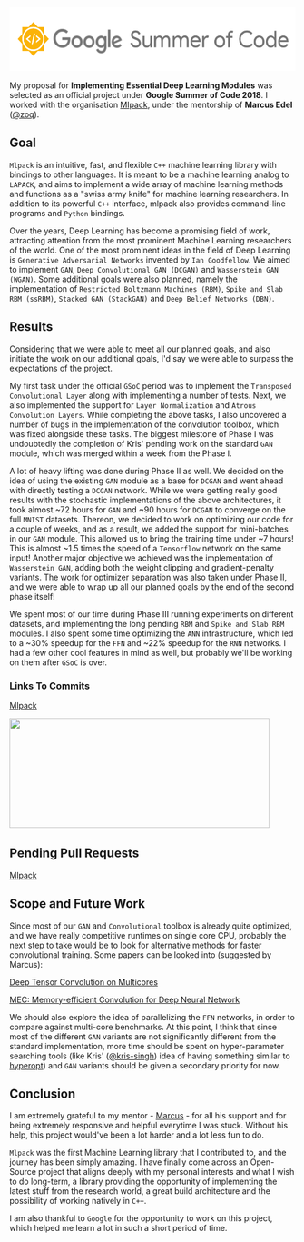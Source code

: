 <p align="center">
  <img width="556" height="112" src="https://github.com/ShikharJ/GSoC-2018-Work-Report/blob/master/src/gsoc.png">
</p>

My proposal for **Implementing Essential Deep Learning Modules** was selected as an official project under **Google Summer of Code 2018**. I worked with the organisation [Mlpack](https://github.com/mlpack/), under the mentorship of **Marcus Edel** ([@zoq](https://github.com/zoq)).

## Goal

`Mlpack` is an intuitive, fast, and flexible `C++` machine learning library with bindings to other languages. It is meant to be a machine learning analog to `LAPACK`, and aims to implement a wide array of machine learning methods and functions as a "swiss army knife" for machine learning researchers. In addition to its powerful `C++` interface, mlpack also provides command-line programs and `Python` bindings.

Over the years, Deep Learning has become a promising field of work, attracting attention from the most prominent Machine Learning researchers of the world. One of the most prominent ideas in the field of Deep Learning is `Generative Adversarial Networks` invented by `Ian Goodfellow`. We aimed to implement `GAN`, `Deep Convolutional GAN (DCGAN)` and `Wasserstein GAN (WGAN)`. Some additional goals were also planned, namely the implementation of `Restricted Boltzmann Machines (RBM)`, `Spike and Slab RBM (ssRBM)`, `Stacked GAN (StackGAN)` and `Deep Belief Networks (DBN)`.

## Results

Considering that we were able to meet all our planned goals, and also initiate the work on our additional goals, I'd say we were able to surpass the expectations of the project.

My first task under the official `GSoC` period was to implement the `Transposed Convolutional Layer` along with implementing a number of tests. Next, we also implemented the support for `Layer Normalization` and `Atrous Convolution Layers`. While completing the above tasks, I also uncovered a number of bugs in the implementation of the convolution toolbox, which was fixed alongside these tasks. The biggest milestone of Phase I was undoubtedly the completion of Kris' pending work on the standard `GAN` module, which was merged within a week from the Phase I. 

A lot of heavy lifting was done during Phase II as well. We decided on the idea of using the existing `GAN` module as a base for `DCGAN` and went ahead with directly testing a `DCGAN` network. While we were getting really good results with the stochastic implementations of the above architectures, it took almost ~72 hours for `GAN` and ~90 hours for `DCGAN` to converge on the full `MNIST` datasets. Thereon, we decided to work on optimizing our code for a couple of weeks, and as a result, we added the support for mini-batches in our `GAN` module. This allowed us to bring the training time under ~7 hours! This is almost ~1.5 times the speed of a `Tensorflow` network on the same input! Another major objective we achieved was the implementation of `Wasserstein GAN`, adding both the weight clipping and gradient-penalty variants. The work for optimizer separation was also taken under Phase II, and we were able to wrap up all our planned goals by the end of the second phase itself!

We spent most of our time during Phase III running experiments on different datasets, and implementing the long pending `RBM` and `Spike and Slab RBM` modules. I also spent some time optimizing the `ANN` infrastructure, which led to a ~30% speedup for the `FFN` and ~22% speedup for the `RNN` networks. I had a few other cool features in mind as well, but probably we'll be working on them after `GSoC` is over.

### Links To Commits

[Mlpack](https://github.com/mlpack/mlpack/commits?author=shikharj)

<p align="left">
  <img width="458" height="193" src="https://github.com/ShikharJ/GSoC-2017-Work-Report/blob/master/src/mlpack.jpg">
</p>

## Pending Pull Requests

[Mlpack](https://github.com/mlpack/mlpack/pulls/ShikharJ)

## Scope and Future Work

Since most of our `GAN` and `Convolutional` toolbox is already quite optimized, and we have really competitive runtimes on single core CPU, probably the next step to take would be to look for alternative methods for faster convolutional training. Some papers can be looked into (suggested by Marcus):

[Deep Tensor Convolution on Multicores](http://proceedings.mlr.press/v70/budden17a.html)

[MEC: Memory-efficient Convolution for Deep Neural Network](http://proceedings.mlr.press/v70/cho17a.html)

We should also explore the idea of parallelizing the `FFN` networks, in order to compare against multi-core benchmarks. At this point, I think that since most of the different `GAN` variants are not significantly different from the standard implementation, more time should be spent on hyper-parameter searching tools (like Kris' ([@kris-singh](https://github.com/kris-singh)) idea of having something similar to [hyperopt](https://github.com/hyperopt/hyperopt)) and `GAN` variants should be given a secondary priority for now.

## Conclusion

I am extremely grateful to my mentor - [Marcus](https://github.com/zoq) - for all his support and for being extremely responsive and helpful everytime I was stuck. Without his help, this project would've been a lot harder and a lot less fun to do.

`Mlpack` was the first Machine Learning library that I contributed to, and the journey has been simply amazing. I have finally come across an Open-Source project that aligns deeply with my personal interests and what I wish to do long-term, a library providing the opportunity of implementing the latest stuff from the research world, a great build architecture and the possibility of working natively in `C++`.

I am also thankful to `Google` for the opportunity to work on this project, which helped me learn a lot in such a short period of time.
